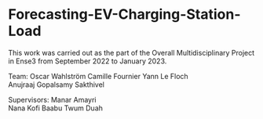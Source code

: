 # Forecasting-EV-Charging-Station-Load

This work was carried out as the part of the Overall Multidisciplinary Project in Ense3 from September 2022 to January 2023.


Team:
Oscar Wahlström
Camille Fournier
Yann Le Floch	
Anujraaj Gopalsamy Sakthivel


Supervisors:
Manar Amayri			
Nana Kofi Baabu Twum Duah	 
